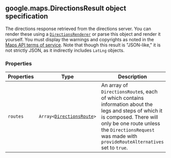 <h2 id="DirectionsResult">
google.maps.DirectionsResult
object specification
</h2><p>The directions response retrieved from the directions server. You can render these using a <code><a href="https://github.com/amenadiel/google-maps-documentation/blob/master/docs/google.maps.DirectionsRenderer.md">DirectionsRenderer</a></code> or parse this object and render it yourself. You must display the warnings and copyrights as noted in the <a href="/maps/terms">Maps API terms of service</a>. Note that though this result is "JSON-like," it is not strictly JSON, as it indirectly includes <code>LatLng</code> objects.</p><h3 id="devsite_header_120">Properties</h3><table summary="interface DirectionsResult - Properties" width="100%">
<thead>
<tr><th>Properties</th>
<th>Type</th>
<th>Description</th>
</tr></thead>
<tbody>
<tr>
<td><code>routes</code></td>
<td><code>Array&lt;<a href="https://github.com/amenadiel/google-maps-documentation/blob/master/docs/google.maps.DirectionsRoute.md">DirectionsRoute</a>&gt;</code></td>
<td>An array of <code>DirectionsRoute</code>s, each of which contains information about the legs and steps of which it is composed. There will only be one route unless the <code>DirectionsRequest</code> was made with <code>provideRouteAlternatives</code> set to <code>true</code>.</td>
</tr>
</tbody>
</table>
